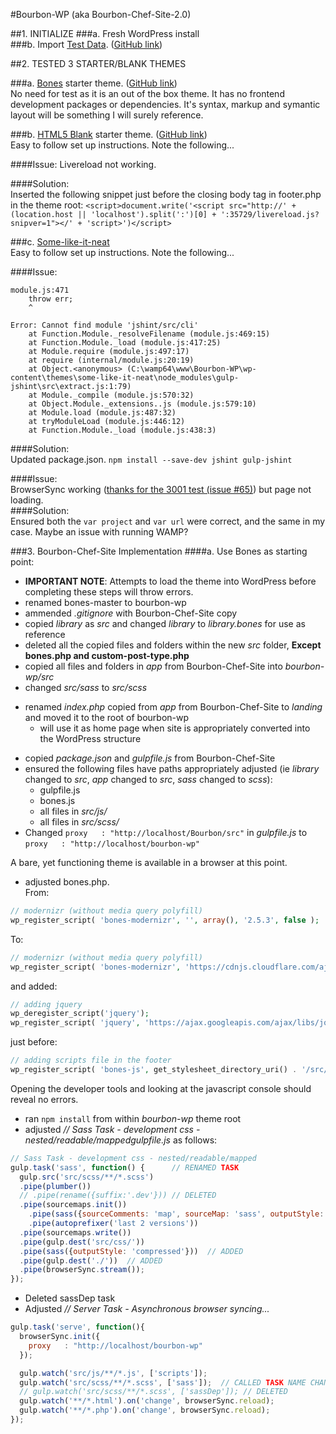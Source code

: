 #Bourbon-WP (aka Bourbon-Chef-Site-2.0)

##1. INITIALIZE
###a. Fresh WordPress install  
###b. Import [Test Data](http://wptest.io/). ([GitHub link](https://github.com/poststatus))  

##2. TESTED 3 STARTER/BLANK THEMES  

###a. [Bones](http://themble.com/bones/) starter theme. ([GitHub link](https://github.com/eddiemachado/bones))  
No need for test as it is an out of the box theme.  It has no frontend development packages or dependencies.  It's syntax, markup and symantic layout will be something I will surely reference.

###b. [HTML5 Blank](http://html5blank.com/) starter theme. ([GitHub link](https://github.com/toddmotto/html5blank))  
Easy to follow set up instructions. Note the following...   

####Issue:
Livereload not working.  

####Solution:  
Inserted the following snippet just before the closing body tag in footer.php in the theme root:  `<script>document.write('<script src="http://' + (location.host || 'localhost').split(':')[0] + ':35729/livereload.js?snipver=1"></' + 'script>')</script>`


###c. [Some-like-it-neat](https://github.com/digisavvy/some-like-it-neat)  
Easy to follow set up instructions. Note the following...  

####Issue:  
```console
module.js:471
    throw err;
    ^

Error: Cannot find module 'jshint/src/cli'
    at Function.Module._resolveFilename (module.js:469:15)
    at Function.Module._load (module.js:417:25)
    at Module.require (module.js:497:17)
    at require (internal/module.js:20:19)
    at Object.<anonymous> (C:\wamp64\www\Bourbon-WP\wp-content\themes\some-like-it-neat\node_modules\gulp-jshint\src\extract.js:1:79)
    at Module._compile (module.js:570:32)
    at Object.Module._extensions..js (module.js:579:10)
    at Module.load (module.js:487:32)
    at tryModuleLoad (module.js:446:12)
    at Function.Module._load (module.js:438:3)
```
####Solution:  
Updated package.json. `npm install --save-dev jshint gulp-jshint`

####Issue:  
BrowserSync working ([thanks for the 3001 test (issue #65)](https://github.com/digisavvy/some-like-it-neat/issues/65)) but page not loading.  
####Solution:  
Ensured both the `var project` and `var url` were correct, and the same in my case.  Maybe an issue with running WAMP?  

###3. Bourbon-Chef-Site Implementation
####a. Use Bones as starting point:  
+ **IMPORTANT NOTE**: Attempts to load the theme into WordPress before completing these steps will throw errors.  
+ renamed bones-master to bourbon-wp
+ ammended _.gitignore_ with Bourbon-Chef-Site copy
+ copied _library_ as _src_ and changed _library_ to _library.bones_ for use as reference  
+ deleted all the copied files and folders within the new _src_ folder, **Except bones.php and custom-post-type.php**  
+ copied all files and folders in _app_ from Bourbon-Chef-Site into _bourbon-wp/src_
+ changed _src/sass_ to _src/scss_
- renamed _index.php_ copied from _app_ from Bourbon-Chef-Site to _landing_ and moved it to the root of bourbon-wp
  - will use it as home page when site is appropriately converted into the WordPress structure
+ copied _package.json_ and _gulpfile.js_ from Bourbon-Chef-Site
+ ensured the following files have paths appropriately adjusted (ie _library_ changed to _src_, _app_ changed to _src_, _sass_ changed to _scss_):  
  + gulpfile.js  
  + bones.js
  + all files in _src/js/_  
  + all files in _src/scss/_  
+ Changed `proxy   : "http://localhost/Bourbon/src"` in _gulpfile.js_ to `proxy   : "http://localhost/bourbon-wp"`  


A bare, yet functioning theme is available in a browser at this point.

+ adjusted bones.php.   
From:
```php
// modernizr (without media query polyfill)
wp_register_script( 'bones-modernizr', '', array(), '2.5.3', false );
```

To:  
```php
// modernizr (without media query polyfill)
wp_register_script( 'bones-modernizr', 'https://cdnjs.cloudflare.com/ajax/libs/modernizr/2.8.3/modernizr.min.js', array(), '2.5.3', false );
```

and added:   
```php
// adding jquery
wp_deregister_script('jquery');
wp_register_script( 'jquery', 'https://ajax.googleapis.com/ajax/libs/jquery/3.1.1/jquery.min.js', false);
```  
just before:    
```php
// adding scripts file in the footer
wp_register_script( 'bones-js', get_stylesheet_directory_uri() . '/src/js/script.js', array( 'jquery' ), '', true );
```  

Opening the developer tools and looking at the javascript console should reveal no errors.  

+ ran `npm install` from within _bourbon-wp_ theme root
+ adjusted _// Sass Task - development css - nested/readable/mappedgulpfile.js_ as follows:
```javascript
// Sass Task - development css - nested/readable/mapped
gulp.task('sass', function() {      // RENAMED TASK
  gulp.src('src/scss/**/*.scss')
  .pipe(plumber())
  // .pipe(rename({suffix:'.dev'})) // DELETED
  .pipe(sourcemaps.init())
    .pipe(sass({sourceComments: 'map', sourceMap: 'sass', outputStyle: 'nested'}))
    .pipe(autoprefixer('last 2 versions'))
  .pipe(sourcemaps.write())
  .pipe(gulp.dest('src/css/'))
  .pipe(sass({outputStyle: 'compressed'}))  // ADDED
  .pipe(gulp.dest('./'))  // ADDED
  .pipe(browserSync.stream());
});
```   
+ Deleted sassDep task  
+ Adjusted _// Server Task - Asynchronous browser syncing..._
```javascript
gulp.task('serve', function(){
  browserSync.init({
    proxy   : "http://localhost/bourbon-wp"
  });

  gulp.watch('src/js/**/*.js', ['scripts']);
  gulp.watch('src/scss/**/*.scss', ['sass']);  // CALLED TASK NAME CHANGE sassDev to sass
  // gulp.watch('src/scss/**/*.scss', ['sassDep']); // DELETED
  gulp.watch('**/*.html').on('change', browserSync.reload);
  gulp.watch('**/*.php').on('change', browserSync.reload);
});
```
